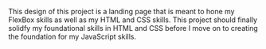 This design of this project is a landing page that is meant to hone my FlexBox skills as well as my HTML and CSS skills.  This project should finally solidfy my foundational skills in HTML and CSS before I move on to creating the foundation for my JavaScript skills.